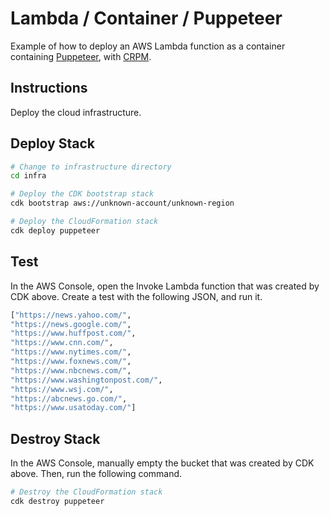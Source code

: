 # Lambda / Container / Puppeteer

Example of how to deploy an AWS Lambda function as a container containing [Puppeteer](https://pptr.dev), with [CRPM](https://shi.github.io/crpm).

## Instructions

Deploy the cloud infrastructure.

## Deploy Stack

```bash
# Change to infrastructure directory
cd infra

# Deploy the CDK bootstrap stack
cdk bootstrap aws://unknown-account/unknown-region

# Deploy the CloudFormation stack
cdk deploy puppeteer
```

## Test

In the AWS Console, open the Invoke Lambda function that was created by CDK above.
Create a test with the following JSON, and run it.

```bash
["https://news.yahoo.com/",
"https://news.google.com/",
"https://www.huffpost.com/",
"https://www.cnn.com/",
"https://www.nytimes.com/",
"https://www.foxnews.com/",
"https://www.nbcnews.com/",
"https://www.washingtonpost.com/",
"https://www.wsj.com/",
"https://abcnews.go.com/",
"https://www.usatoday.com/"]
```

## Destroy Stack

In the AWS Console, manually empty the bucket that was created by CDK above.
Then, run the following command.

```bash
# Destroy the CloudFormation stack
cdk destroy puppeteer
```

